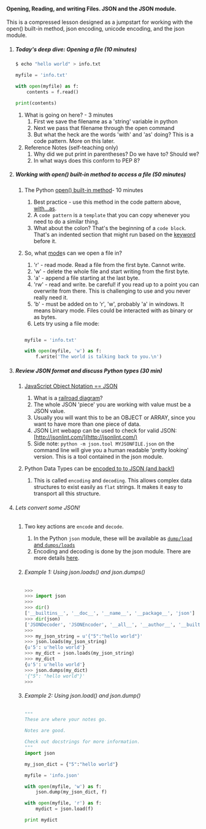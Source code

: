 

#### Opening, Reading, and writing Files.  JSON and the JSON module.

This is a compressed lesson designed as a jumpstart for working with the open() built-in method, json encoding, unicode encoding, and the json module.


1. ##### Today's deep dive: Opening a file (10 minutes)

    ```bash
    $ echo "hello world" > info.txt
    ```

    ```python
    myfile = 'info.txt'

    with open(myfile) as f:
        contents = f.read()

    print(contents)
    ```

    1. What is going on here? - 3 minutes
        1. First we save the filename as a 'string' variable in python
        2. Next we pass that filename through the open command
        3. But what the heck are the words 'with' and 'as' doing? This is a code pattern. More on this later.
    2. Reference Notes (self-teaching only)
        1. Why did we put print in parentheses? Do we have to? Should we?
        2. In what ways does this conform to PEP 8?


2. ##### Working with open() built-in method to access a file (50 minutes)

    1. The Python [open() built-in method](https://docs.python.org/2/library/functions.html#open)- 10 minutes
        1. Best practice - use this method in the code pattern above, [with...as](https://docs.python.org/2/reference/compound_stmts.html#the-with-statement).
        2. A `code pattern` is a `template` that you can copy whenever you need to do a similar thing.
        3. What about the colon? That's the beginning of a `code block`. That's an indented section that might run based on the [keyword](https://docs.python.org/2/library/keyword.html) before it.

    2. So, what [mode](https://docs.python.org/2/library/functions.html#open)s can we open a file in?
        1. 'r' - read mode. Read a file from the first byte. Cannot write.
        2. 'w' - delete the whole file and start writing from the first byte.
        3. 'a' - append a file starting at the last byte.
        4. 'rw' - read and write. be careful! if you read up to a point you can overwrite from there. This is challenging to use and you never really need it.
        5. 'b' - must be added on to 'r', 'w', probably 'a' in windows. It means binary mode. Files could be interacted with as binary or as bytes.
		6. Lets try using a file mode:
		```python

		myfile = 'info.txt'

		with open(myfile, 'w') as f:
			f.write('The world is talking back to you.\n')

		```

3. ##### Review JSON format and discuss Python types (30 min)

    1. [JavaScript Object Notation == JSON](http://www.json.org/)
        1. What is a [railroad diagram](https://en.wikipedia.org/wiki/Syntax_diagram)?
        2. The whole JSON 'piece' you are working with value must be a JSON value.
        3. Usually you will want this to be an OBJECT or ARRAY, since you want to have more than one piece of data.
        4. JSON Lint webapp can be used to check for valid JSON: [http://jsonlint.com/](http://jsonlint.com/)
        5. Side note: `python -m json.tool MYJSONFILE.json` on the command line will give you a human readable 'pretty looking' version. This is a tool contained in the json module.

    2. Python Data Types can be [encoded to to JSON (and back!)](https://docs.python.org/2/library/json.html#encoders-and-decoders)
        1. This is called `encoding` and `decoding`. This allows complex data structures to exist easily as `flat` strings. It makes it easy to transport all this structure.

4. ###### Lets convert some JSON!
    1. Two key actions are `encode` and `decode`. 
        1. In the Python `json` module, these will be available as [`dump/load` and `dumps/loads`](https://docs.python.org/2/library/json.html#basic-usage)
        2. Encoding and decoding is done by the json module. There are more details [here](https://docs.python.org/2/library/json.html#encoders-and-decoders).


    2. ###### Example 1: Using json.loads() and json.dumps()

        ``` Python
        >>>
        >>> import json
        >>>
        >>> dir()
        ['__builtins__', '__doc__', '__name__', '__package__', 'json']
        >>> dir(json)
        ['JSONDecoder', 'JSONEncoder', '__all__', '__author__', '__builtins__', '__doc__', '__file__', '__name__', '__package__', '__path__', '__version__', '_default_decoder', '_default_encoder', 'decoder', 'dump', 'dumps', 'encoder', 'load', 'loads', 'scanner']
        >>>
        >>> my_json_string = u'{"5":"hello world"}'
        >>> json.loads(my_json_string)
        {u'5': u'hello world'}
        >>> my_dict = json.loads(my_json_string)
        >>> my_dict
        {u'5': u'hello world'}
        >>> json.dumps(my_dict)
        '{"5": "hello world"}'
        >>>
        ```

    3. ###### Example 2: Using json.load() and json.dump()

        ``` Python
        """
        These are where your notes go.

        Notes are good.

        Check out docstrings for more information.
        """
        import json

        my_json_dict = {"5":"hello world"}

        myfile = 'info.json'

        with open(myfile, 'w') as f:
            json.dump(my_json_dict, f)

        with open(myfile, 'r') as f:
            mydict = json.load(f)

        print mydict
        ```

